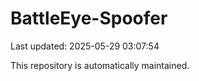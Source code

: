 # BattleEye-Spoofer

Last updated: 2025-05-29 03:07:54

This repository is automatically maintained.
